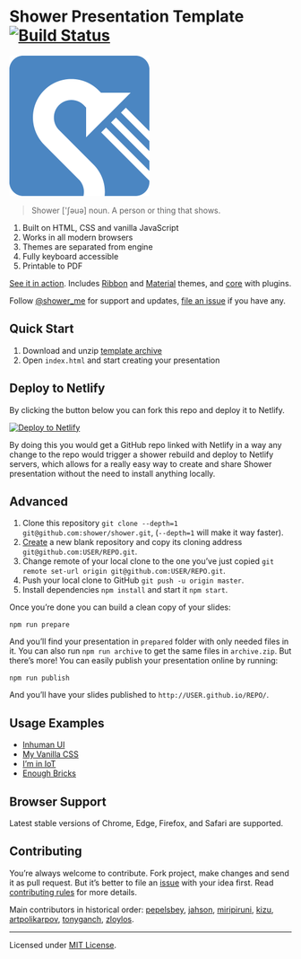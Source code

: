 # Shower Presentation Template [![Build Status](https://travis-ci.org/shower/shower.svg?branch=master)](https://travis-ci.org/shower/shower)

<img src="pictures/logo.png" width="250" alt="Shower logo">

> Shower ['ʃəuə] noun. A person or thing that shows.

1. Built on HTML, CSS and vanilla JavaScript
2. Works in all modern browsers
3. Themes are separated from engine
4. Fully keyboard accessible
5. Printable to PDF

[See it in action](http://shwr.me/). Includes [Ribbon](https://github.com/shower/ribbon/) and [Material](https://github.com/shower/material/) themes, and [core](https://github.com/shower/core/) with plugins.

Follow [@shower_me](https://twitter.com/shower_me) for support and updates, [file an issue](https://github.com/shower/shower/issues/new) if you have any.

## Quick Start

1. Download and unzip [template archive](http://shwr.me/shower.zip)
2. Open `index.html` and start creating your presentation

## Deploy to Netlify

By clicking the button below you can fork this repo and deploy it to Netlify.

[![Deploy to Netlify](https://www.netlify.com/img/deploy/button.svg)](https://app.netlify.com/start/deploy?repository=https://github.com/shower/shower)

By doing this you would get a GitHub repo linked with Netlify in a way any change to the repo would trigger a shower rebuild and deploy to Netlify servers, which allows for a really easy way to create and share Shower presentation without the need to install anything locally.

## Advanced

1. Сlone this repository `git clone --depth=1 git@github.com:shower/shower.git`, (`--depth=1` will make it way faster).
2. [Create](https://github.com/new) a new blank repository and copy its cloning address `git@github.com:USER/REPO.git`.
3. Change remote of your local clone to the one you’ve just copied `git remote set-url origin git@github.com:USER/REPO.git`.
4. Push your local clone to GitHub `git push -u origin master`.
6. Install dependencies `npm install` and start it `npm start`.

Once you’re done you can build a clean copy of your slides:

    npm run prepare

And you’ll find your presentation in `prepared` folder with only needed files in it. You can also run `npm run archive` to get the same files in `archive.zip`. But there’s more! You can easily publish your presentation online by running:

    npm run publish

And you’ll have your slides published to `http://USER.github.io/REPO/`.

## Usage Examples

- [Inhuman UI](https://pepelsbey.net/pres/inhuman-ui/)
- [My Vanilla CSS](https://pepelsbey.net/pres/vanilla-css/)
- [I’m in IoT](https://pepelsbey.net/pres/im-in-iot/)
- [Enough Bricks](https://pepelsbey.net/pres/enough-bricks/)

## Browser Support

Latest stable versions of Chrome, Edge, Firefox, and Safari are supported.

## Contributing

You’re always welcome to contribute. Fork project, make changes and send it as pull request. But it’s better to file an [issue](https://github.com/shower/shower/issues) with your idea first. Read [contributing rules](CONTRIBUTING.md) for more details.

Main contributors in historical order: [pepelsbey](https://github.com/pepelsbey), [jahson](https://github.com/jahson), [miripiruni](https://github.com/miripiruni), [kizu](https://github.com/kizu), [artpolikarpov](https://github.com/artpolikarpov), [tonyganch](https://github.com/tonyganch), [zloylos](https://github.com/zloylos).

---
Licensed under [MIT License](LICENSE.md).
